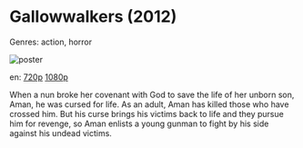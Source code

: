 # Gallowwalkers (2012)

Genres: action, horror

![poster](http://image.tmdb.org/t/p/w500/7WTMxkdCPlp3BYT0bqPHVrE7SUR.jpg)

en:
  [720p](magnet:?xt=urn:btih:D19FA51E7A58A8008AB556DEA5A26240487BC28E&tr=udp://glotorrents.pw:6969/announce&tr=udp://tracker.opentrackr.org:1337/announce&tr=udp://torrent.gresille.org:80/announce&tr=udp://tracker.openbittorrent.com:80&tr=udp://tracker.coppersurfer.tk:6969&tr=udp://tracker.leechers-paradise.org:6969&tr=udp://p4p.arenabg.ch:1337&tr=udp://tracker.internetwarriors.net:1337)
  [1080p](magnet:?xt=urn:btih:2A7FD5E6362F990EDD7E703CFBAAB159231BA3F1&tr=udp://glotorrents.pw:6969/announce&tr=udp://tracker.opentrackr.org:1337/announce&tr=udp://torrent.gresille.org:80/announce&tr=udp://tracker.openbittorrent.com:80&tr=udp://tracker.coppersurfer.tk:6969&tr=udp://tracker.leechers-paradise.org:6969&tr=udp://p4p.arenabg.ch:1337&tr=udp://tracker.internetwarriors.net:1337)
  


When a nun broke her covenant with God to save the life of  her unborn son, Aman, he was cursed for life. As an adult, Aman has killed those who have crossed him. But his curse brings his victims back to life and they pursue him for revenge, so Aman enlists a young gunman to fight by his side against his undead victims.
